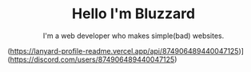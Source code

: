 
<h1 align="center">Hello I'm Bluzzard</h1>

<p align="center" >I'm a web developer who makes simple(bad) websites.</p>

(https://lanyard-profile-readme.vercel.app/api/874906489440047125)](https://discord.com/users/874906489440047125)
